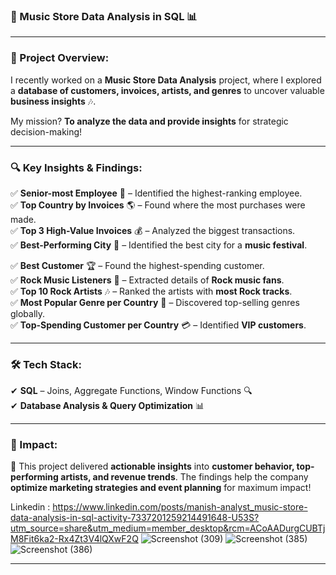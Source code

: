 ### **🎵 Music Store Data Analysis in SQL 📊**  

---

### **🚀 Project Overview:**  
I recently worked on a **Music Store Data Analysis** project, where I explored a **database of customers, invoices, artists, and genres** to uncover valuable **business insights** 🎶.  

My mission? **To analyze the data and provide insights** for strategic decision-making!  

---

### **🔍 Key Insights & Findings:**  
✅ **Senior-most Employee** 👔 – Identified the highest-ranking employee.  
✅ **Top Country by Invoices** 🌎 – Found where the most purchases were made.  
✅ **Top 3 High-Value Invoices** 💰 – Analyzed the biggest transactions.  
✅ **Best-Performing City** 🎤 – Identified the best city for a **music festival**.  


✅ **Best Customer** 🏆 – Found the highest-spending customer.  
✅ **Rock Music Listeners** 🎸 – Extracted details of **Rock music fans**.  
✅ **Top 10 Rock Artists** 🎶 – Ranked the artists with **most Rock tracks**.  
✅ **Most Popular Genre per Country** 🎼 – Discovered top-selling genres globally.  
✅ **Top-Spending Customer per Country** 💳 – Identified **VIP customers**.  

---

### **🛠 Tech Stack:**  
✔ **SQL** – Joins, Aggregate Functions, Window Functions 🔍  
✔ **Database Analysis & Query Optimization** 📊  

---

### **🎯 Impact:**  
🚀 This project delivered **actionable insights** into **customer behavior, top-performing artists, and revenue trends**. The findings help the company **optimize marketing strategies and event planning** for maximum impact!  

Linkedin : https://www.linkedin.com/posts/manish-analyst_music-store-data-analysis-in-sql-activity-7337201259214491648-U53S?utm_source=share&utm_medium=member_desktop&rcm=ACoAADurgCUBTjM8Fit6ka2-Rx4Zt3V4lQXwF2Q
![Screenshot (309)](https://github.com/user-attachments/assets/1cd172e6-7ff5-4ea4-a6fe-63922c7de535)
![Screenshot (385)](https://github.com/user-attachments/assets/60649fbd-ff81-4ced-88b5-4a9128af7f77)
![Screenshot (386)](https://github.com/user-attachments/assets/83e345c5-f57a-4ac9-ae4b-897c34fa6e1c)

---

